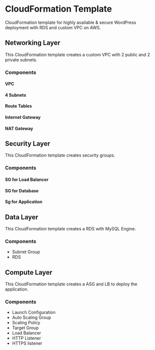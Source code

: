 # CloudFormation Template
CloudFormation template for highly available & secure WordPress deployment with RDS and custom VPC on AWS.
## Networking Layer
This CloudFormation template creates a custom VPC with 2 public and 2 private subnets.
### Components
#### VPC
#### 4 Subnets
#### Route Tables
#### Internet Gateway
#### NAT Gateway
## Security Layer
This CloudFormation template creates security groups.
### Components
#### SG for Load Balancer
#### SG for Database
#### Sg for Application
## Data Layer
This CloudFormation template creates a RDS with MySQL Engine.
### Components
- Subnet Group
- RDS
## Compute Layer
This CloudFormation template creates a ASG and LB to deploy the application.
### Components
- Launch Configuration
- Auto Scaling Group
- Scaling Policy
- Target Group
- Load Balancer
- HTTP Listener
- HTTPS listener

